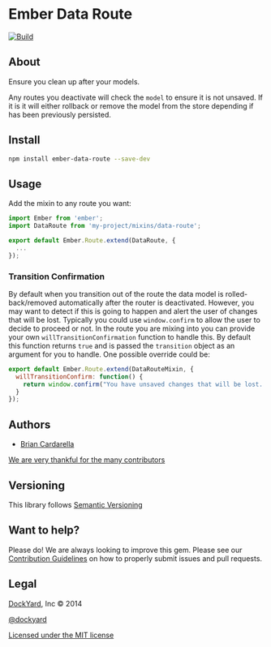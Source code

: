 # Ember Data Route

[![Build](https://travis-ci.org/dockyard/ember-data-route.svg?branch=master)](https://travis-ci.org/dockyard/ember-data-route)

## About ##

Ensure you clean up after your models.

Any routes you deactivate will check the `model` to ensure it is not
unsaved. If it is it will either rollback or remove the model from the
store depending if has been previously persisted.

## Install ##

```bash
npm install ember-data-route --save-dev
```

## Usage ##

Add the mixin to any route you want:

```js
import Ember from 'ember';
import DataRoute from 'my-project/mixins/data-route';

export default Ember.Route.extend(DataRoute, {
  ...
});
```

### Transition Confirmation ###

By default when you transition out of the route the data model is
rolled-back/removed automatically after the router is deactivated.
However, you may want to detect if this is going to happen and alert the
user of changes that will be lost. Typically you could use
`window.confirm` to allow the user to decide to proceed or not. In the
route you are mixing into you can provide your own
`willTransitionConfirmation` function to handle this. By default this
function returns `true` and is passed the `transition` object as an
argument for you to handle. One possible override could be:

```js
export default Ember.Route.extend(DataRouteMixin, {
  willTransitionConfirm: function() {
    return window.confirm("You have unsaved changes that will be lost. Do you want to continue?");
  }
});
```

## Authors ##

* [Brian Cardarella](http://twitter.com/bcardarella)

[We are very thankful for the many contributors](https://github.com/dockyard/ember-data-route/graphs/contributors)

## Versioning ##

This library follows [Semantic Versioning](http://semver.org)

## Want to help? ##

Please do! We are always looking to improve this gem. Please see our
[Contribution Guidelines](https://github.com/dockyard/ember-data-route/blob/master/CONTRIBUTING.md)
on how to properly submit issues and pull requests.

## Legal ##

[DockYard](http://dockyard.com), Inc &copy; 2014

[@dockyard](http://twitter.com/dockyard)

[Licensed under the MIT license](http://www.opensource.org/licenses/mit-license.php)
